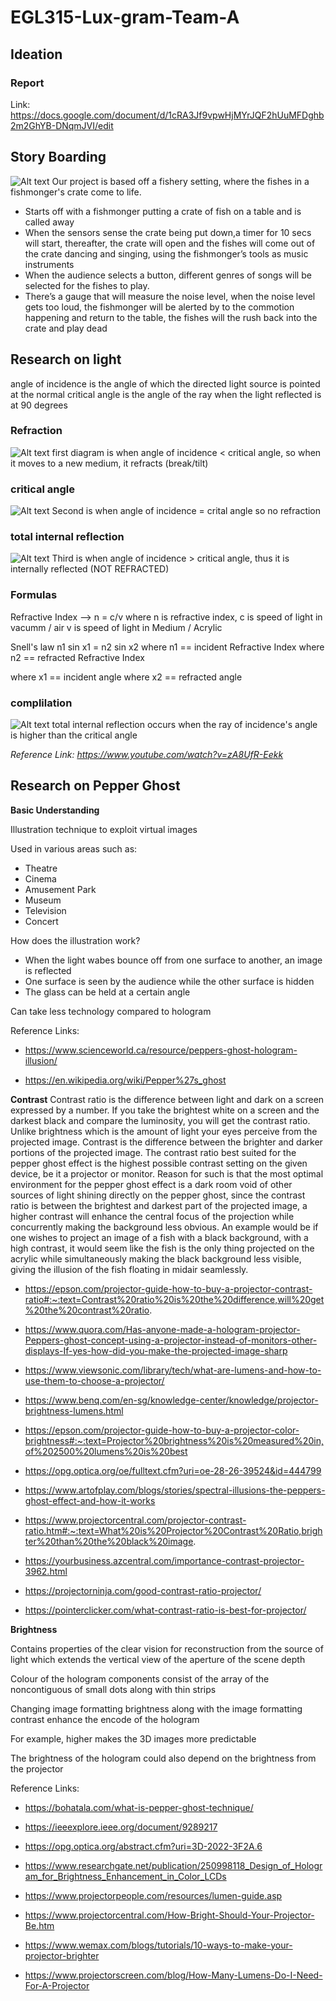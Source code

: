 # EGL315-Lux-gram-Team-A 
## **Ideation**
### Report
Link: https://docs.google.com/document/d/1cRA3Jf9vpwHjMYrJQF2hUuMFDghb2m2GhYB-DNqmJVI/edit

## **Story Boarding**

![Alt text](imgs/storyboard.jpg)
Our project is based off a fishery setting, where the fishes in a fishmonger's crate come to life.
- Starts off with a fishmonger putting a crate of fish on a table and is called away
- When the sensors sense the crate being put down,a timer for 10 secs will start, thereafter, the crate will open and the fishes will come out of the crate dancing and singing, using the fishmonger’s tools as music instruments
- When the audience selects a button, different genres of songs will be selected for the fishes to play.
- There’s a gauge that will measure the noise level, when the noise level gets too loud, the fishmonger will be alerted by to the commotion happening and return to the table, the fishes will the rush back into the crate and play dead

## **Research on light**
angle of incidence is the angle of which the directed light source is pointed at the normal
critical angle is the angle of the ray when the light reflected is at 90 degrees

### Refraction 
![Alt text](imgs/light1.png)
first diagram is when angle of incidence < critical angle, so when it moves to a new medium, it refracts (break/tilt)

### critical angle
![Alt text](imgs/light2.png)
Second is when angle of incidence = crital angle so no refraction

### total internal reflection
![Alt text](imgs/light3.png)
Third is when angle of incidence > critical angle, thus it is internally reflected (NOT REFRACTED)

### Formulas 
Refractive Index -->  n = c/v
where n is refractive index,
c is speed of light in vacumm / air
v is speed of light in Medium / Acrylic

Snell's law
n1 sin x1 = n2 sin x2
where n1 == incident Refractive Index
where n2 == refracted Refractive Index

where x1 == incident angle
where x2 == refracted angle

### complilation
![Alt text](imgs/light4.png)
total internal reflection occurs when the ray of incidence's angle is higher than the critical angle

*Reference Link: https://www.youtube.com/watch?v=zA8UfR-Eekk*

## **Research on Pepper Ghost**

**Basic Understanding**

Illustration technique to exploit virtual images

Used in various areas such as:
  
  * Theatre
  * Cinema
  * Amusement Park
  * Museum
  * Television 
  * Concert
  
How does the illustration work?

  * When the light wabes bounce off from one surface to another, an image is reflected
  * One surface is seen by the audience while the other surface is hidden
  * The glass can be held at a certain angle

Can take less technology compared to hologram

Reference Links:

* https://www.scienceworld.ca/resource/peppers-ghost-hologram-illusion/

* https://en.wikipedia.org/wiki/Pepper%27s_ghost


**Contrast**
Contrast ratio is the difference between light and dark on a screen expressed by a number. If you take the brightest white on a screen and the darkest black and compare the luminosity, you will get the contrast ratio. Unlike brightness which is the amount of light your eyes perceive from the projected image. Contrast is the difference between the brighter and darker portions of the projected image. The contrast ratio best suited for the pepper ghost effect is the highest possible contrast setting on the given device, be it a projector or monitor. Reason for such is that the most optimal environment for the pepper ghost effect is a dark room void of other sources of light shining directly on the pepper ghost, since the contrast ratio is between the brightest and darkest part of the projected image, a higher contrast will enhance the central focus of the projection while concurrently making the background less obvious. An example would be if one wishes to project an image of a fish with a black background, with a high contrast, it would seem like the fish is the only thing projected on the acrylic while simultaneously making the black background less visible, giving the illusion of the fish floating in midair seamlessly.

* https://epson.com/projector-guide-how-to-buy-a-projector-contrast-ratio#:~:text=Contrast%20ratio%20is%20the%20difference,will%20get%20the%20contrast%20ratio.

* https://www.quora.com/Has-anyone-made-a-hologram-projector-Peppers-ghost-concept-using-a-projector-instead-of-monitors-other-displays-If-yes-how-did-you-make-the-projected-image-sharp

* https://www.viewsonic.com/library/tech/what-are-lumens-and-how-to-use-them-to-choose-a-projector/

* https://www.benq.com/en-sg/knowledge-center/knowledge/projector-brightness-lumens.html

* https://epson.com/projector-guide-how-to-buy-a-projector-color-brightness#:~:text=Projector%20brightness%20is%20measured%20in,of%202500%20lumens%20is%20best

* https://opg.optica.org/oe/fulltext.cfm?uri=oe-28-26-39524&id=444799

* https://www.artofplay.com/blogs/stories/spectral-illusions-the-peppers-ghost-effect-and-how-it-works

* https://www.projectorcentral.com/projector-contrast-ratio.htm#:~:text=What%20is%20Projector%20Contrast%20Ratio,brighter%20than%20the%20black%20image.

* https://yourbusiness.azcentral.com/importance-contrast-projector-3962.html

* https://projectorninja.com/good-contrast-ratio-projector/

* https://pointerclicker.com/what-contrast-ratio-is-best-for-projector/

**Brightness**

Contains properties of the clear vision for reconstruction from the source of light which extends the vertical view of the aperture of the scene depth

Colour of the hologram components consist of the array of the noncontiguous of small dots along with thin strips

Changing image formatting brightness along with the image formatting contrast enhance the encode of the hologram

For example, higher makes the 3D images more predictable 

The brightness of the hologram could also depend on the brightness from the projector


Reference Links:

* https://bohatala.com/what-is-pepper-ghost-technique/

* https://ieeexplore.ieee.org/document/9289217

* https://opg.optica.org/abstract.cfm?uri=3D-2022-3F2A.6

* https://www.researchgate.net/publication/250998118_Design_of_Hologram_for_Brightness_Enhancement_in_Color_LCDs

* https://www.projectorpeople.com/resources/lumen-guide.asp

* https://www.projectorcentral.com/How-Bright-Should-Your-Projector-Be.htm

* https://www.wemax.com/blogs/tutorials/10-ways-to-make-your-projector-brighter

* https://www.projectorscreen.com/blog/How-Many-Lumens-Do-I-Need-For-A-Projector
